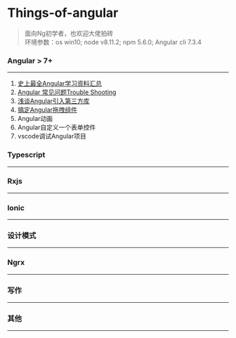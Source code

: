 
# Things-of-angular

> 面向Ng初学者，也欢迎大佬拍砖<br/>
> 环境参数：os win10; node v8.11.2; npm 5.6.0; Angular cli 7.3.4

### Angular > 7+
---
1. [史上最全Angular学习资料汇总][4]
2. [Angular 常见问题Trouble Shooting][1]
3. [浅谈Angular引入第三方库][2]
4. [搞定Angular拖拽组件][3]
5. Angular动画
6. Angular自定义一个表单控件
7. vscode调试Angular项目

### Typescript
---

### Rxjs
---

### Ionic
---

### 设计模式
---

### Ngrx
---

### 写作
---

### 其他
---

[1]: https://github.com/cnscorpions/things-of-angular/blob/master/Angular/Angular%E5%B8%B8%E8%A7%81%E9%97%AE%E9%A2%98%E8%A7%A3%E7%AD%94.md
[2]: https://github.com/cnscorpions/things-of-angular/blob/master/Angular/%E6%B5%85%E8%B0%88Angular%E4%B8%AD%E5%BC%95%E5%85%A5%E7%AC%AC%E4%B8%89%E6%96%B9%E5%BA%93.md
[3]: https://github.com/cnscorpions/things-of-angular/blob/master/Angular/%E6%90%9E%E5%AE%9AAngular%E6%8B%96%E6%8B%BD%E7%BB%84%E4%BB%B6.md
[4]: https://github.com/cnscorpions/things-of-angular/blob/master/Angular/%E5%8F%B2%E4%B8%8A%E6%9C%80%E5%85%A8Angular%E8%B5%84%E6%96%99%E6%B1%87%E6%80%BB.md
